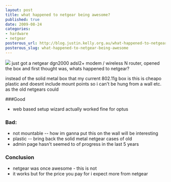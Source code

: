 ```yaml
--- 
layout: post
title: what happened to netgear being awesome?
published: true
date: 2009-08-24
categories: 
- hardware
- netgear
posterous_url: http://blog.justin.kelly.org.au/what-happened-to-netgear-being-awesome
posterous_slug: what-happened-to-netgear-being-awesome
---
```

![](http://i.minus.com/jYdgx0i4YTtFj.jpg )
just got a netgear dgn2000 adsl2+  modem / wireless N router, opened the box and first thought was, 
whats happened to netgear? 

instead of the solid metal box that my current 802.11g box is this is cheapo plastic and doesnt 
include mount points so i can't be hung from a wall etc. as the old netgears could

###Good
- web based setup wizard actually worked fine for optus

### Bad:
- not mountable
-- how im ganna put this on the wall will be interesting
- plastic
-- bring back the solid metal netgear cases of old
- admin page hasn't seemed to of progress in the last 5 years

### Conclusion

- netgear was once awesome - this is not
- it works but for the price you pay for i expect more from netgear
